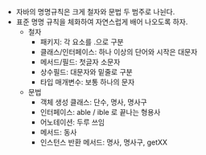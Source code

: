 - 자바의 명명규칙은 크게 철자와 문법 두 범주로 나뉜다.
- 표준 명명 규칙을 체화하여 자연스럽게 배어 나오도록 하자.
  - 철자
    - 패키지: 각 요소를 .으로 구분
    - 클래스/인터페이스: 하나 이상의 단어와 시작은 대문자
    - 메서드/필드: 첫글자 소문자
    - 상수필드: 대문자와 밑줄로 구분
    - 타입 매개변수: 보통 하나의 문자
  - 문법
    - 객체 생성 클래스: 단수, 명사, 명사구
    - 인터페이스: able / ible 로 끝나는 형용사
    - 어노테이션: 두루 쓰임
    - 메서드: 동사
    - 인스턴스 반환 메서드: 명사, 명사구, getXX 
